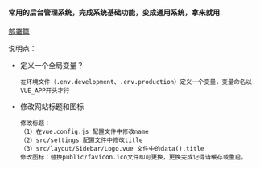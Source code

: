 #### 常用的后台管理系统，完成系统基础功能，变成通用系统，拿来就用.
[部署篇](README-DEPLOY.md)

说明点：

- 定义一个全局变量？

  ```
  在环境文件（.env.development、.env.production）定义一个变量，变量命名以VUE_APP开头才行
  ```

- 修改网站标题和图标

  ```
  修改标题：
  （1）在vue.config.js 配置文件中修改name
  （2）src/settings 配置文件中修改title
  （3）src/layout/Sidebar/Logo.vue 文件中的data().title
  修改图标：替换public/favicon.ico文件即可更换，更换完成记得请缓存或重启。
  ```

  

